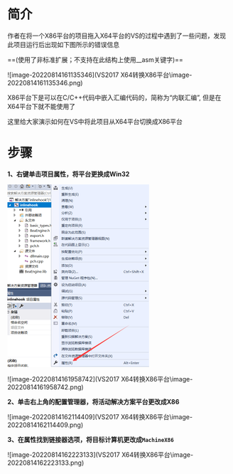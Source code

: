 # 简介

作者在将一个X86平台的项目拖入X64平台的VS的过程中遇到了一些问题，发现此项目运行后出现如下图所示的错误信息

==(使用了非标准扩展；不支持在此结构上使用__asm关键字)==

![image-20220814161135346](VS2017 X64转换X86平台\image-20220814161135346.png)	



X86平台下是可以在C/C++代码中嵌入汇编代码的，简称为“内联汇编”, 但是在X64平台下就不能使用了

这里给大家演示如何在VS中将此项目从X64平台切换成X86平台



# 步骤

**1、右键单击项目属性，将平台更换成Win32**

<img src="VS2017 X64转换X86平台\image-20220814161646094.png" alt="image-20220814161646094" style="zoom:50%;" />	

![image-20220814161958742](VS2017 X64转换X86平台\image-20220814161958742.png)	



**2、单击右上角的配置管理器，将活动解决方案平台更改成X86**

![image-20220814162114409](VS2017 X64转换X86平台\image-20220814162114409.png)	



**3、在属性找到链接器选项，将目标计算机更改成`MachineX86`**

![image-20220814162223133](VS2017 X64转换X86平台\image-20220814162223133.png)	



